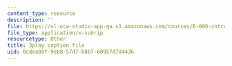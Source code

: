 ```yaml
---
content_type: resource
description: ''
file: https://ol-ocw-studio-app-qa.s3.amazonaws.com/courses/6-006-introduction-to-algorithms-fall-2011/0cdea80f9eb857d7b8b760957d7d4436_jZbkToeNK2g.vtt
file_type: application/x-subrip
resourcetype: Other
title: 3play caption file
uid: 0cdea80f-9eb8-57d7-b8b7-60957d7d4436
---
```

